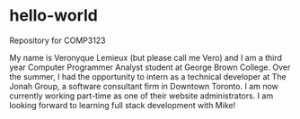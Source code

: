 # hello-world
Repository for COMP3123

My name is Veronyque Lemieux (but please call me Vero) and I am a third year Computer Programmer Analyst student at George Brown College. Over the summer, I had the opportunity to intern as a technical developer at The Jonah Group, a software consultant firm in Downtown Toronto. I am now currently working part-time as one of their website administrators. I am looking forward to learning full stack development with Mike! 
